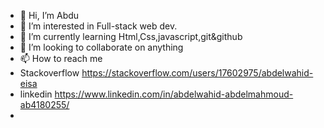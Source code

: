 - 👋 Hi, I’m Abdu
- 👀 I’m interested in Full-stack web dev.
- 🌱 I’m currently learning Html,Css,javascript,git&github
- 💞️ I’m looking to collaborate on anything
- 📫 How to reach me </br>
- Stackoverflow https://stackoverflow.com/users/17602975/abdelwahid-eisa
- linkedin https://www.linkedin.com/in/abdelwahid-abdelmahmoud-ab4180255/
- 

<!---
star2940/star2940 is a ✨ special ✨ repository because its `README.md` (this file) appears on your GitHub profile.
You can click the Preview link to take a look at your changes.
--->
